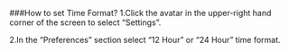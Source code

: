###How to set Time Format?
1.Click the avatar in the upper-right hand corner of the screen to select “Settings”.

2.In the “Preferences” section select “12 Hour” or “24 Hour” time format.
